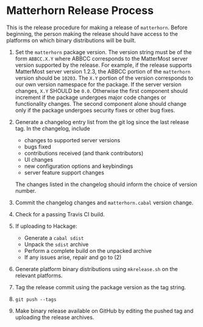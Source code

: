 
Matterhorn Release Process
==========================

This is the release procedure for making a release of `matterhorn`.
Before beginning, the person making the release should have access to
the platforms on which binary distributions will be built.

1. Set the `matterhorn` package version. The version string must be of
   the form `ABBCC.X.Y` where ABBCC corresponds to the MatterMost
   server version supported by the release. For example, if the release
   supports MatterMost server version 1.2.3, the ABBCC portion of the
   `matterhorn` version should be `10203`. The `X.Y` portion of the
   version corresponds to our own version namespace for the package.
   If the server version changes, `X.Y` SHOULD be `0.0`. Otherwise the
   first component should increment if the package undergoes major code
   changes or functionality changes. The second component alone should
   change only if the package undergoes security fixes or other bug
   fixes.

2. Generate a changelog entry list from the git log since the last
   release tag. In the changelog, include

   * changes to supported server versions
   * bugs fixed
   * contributions received (and thank contributors)
   * UI changes
   * new configuration options and keybindings
   * server feature support changes

   The changes listed in the changelog should inform the choice of
   version number.

3. Commit the changelog changes and `matterhorn.cabal` version change.

4. Check for a passing Travis CI build.

5. If uploading to Hackage:

   * Generate a `cabal sdist`
   * Unpack the `sdist` archive
   * Perform a complete build on the unpacked archive
   * If any issues arise, repair and go to (2)

6. Generate platform binary distributions using `mkrelease.sh` on the
   relevant platforms.

7. Tag the release commit using the package version as the tag string.

8. `git push --tags`

9. Make binary release available on GitHub by editing the pushed tag and
   uploading the release archives.

